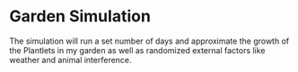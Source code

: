 # Garden Simulation

The simulation will run a set number of days and approximate the growth of the Plantlets in my garden as well as randomized external factors like weather and animal interference.
